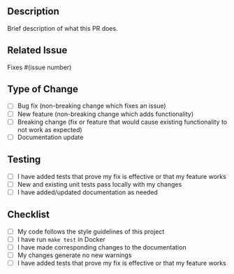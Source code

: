 ## Description

Brief description of what this PR does.

## Related Issue

Fixes #(issue number)

## Type of Change

- [ ] Bug fix (non-breaking change which fixes an issue)
- [ ] New feature (non-breaking change which adds functionality)
- [ ] Breaking change (fix or feature that would cause existing functionality to not work as expected)
- [ ] Documentation update

## Testing

- [ ] I have added tests that prove my fix is effective or that my feature works
- [ ] New and existing unit tests pass locally with my changes
- [ ] I have added/updated documentation as needed

## Checklist

- [ ] My code follows the style guidelines of this project
- [ ] I have run `make test` in Docker
- [ ] I have made corresponding changes to the documentation
- [ ] My changes generate no new warnings
- [ ] I have added tests that prove my fix is effective or that my feature works
